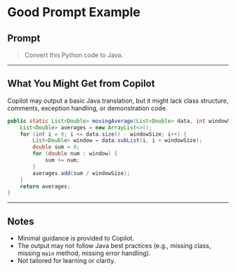 # Good Prompt Example

## Prompt

> Convert this Python code to Java.

---

## What You Might Get from Copilot

Copilot may output a basic Java translation, but it might lack class structure, comments, exception handling, or demonstration code.

```java
public static List<Double> movingAverage(List<Double> data, int windowSize) {
    List<Double> averages = new ArrayList<>();
    for (int i = 0; i <= data.size() - windowSize; i++) {
        List<Double> window = data.subList(i, i + windowSize);
        double sum = 0;
        for (double num : window) {
            sum += num;
        }
        averages.add(sum / windowSize);
    }
    return averages;
}
```

---

## Notes

- Minimal guidance is provided to Copilot.
- The output may not follow Java best practices (e.g., missing class, missing `main` method, missing error handling).
- Not tailored for learning or clarity.
